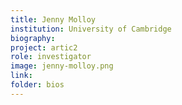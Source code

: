 ```yaml
---
title: Jenny Molloy
institution: University of Cambridge
biography:
project: artic2
role: investigator
image: jenny-molloy.png
link: 
folder: bios
---
```


